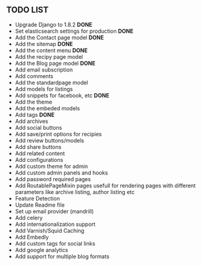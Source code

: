 ## TODO LIST

* Upgrade Django to 1.8.2 **DONE**
* Set elasticsearch settings for production **DONE**
* Add the Contact page model **DONE**
* Add the sitemap **DONE**
* Add the content menu **DONE**
* Add the recipy page model
* Add the Blog page model **DONE**
* Add email subscription
* Add comments
* Add the standardpage model
* Add models for listings
* Add snippets for facebook, etc **DONE**
* Add the theme
* Add the embeded models
* Add tags **DONE**
* Add archives
* Add social buttons
* Add save/print options for recipies
* Add review buttons/models
* Add share buttons
* Add related content
* Add configurations
* Add custom theme for admin
* Add custom admin panels and hooks
* Add password required pages
* Add RoutablePageMixin pages usefull for rendering pages with different
  parameters like archive listing, author listing etc
* Feature Detection
* Update Readme file
* Set up email provider (mandrill)
* Add celery
* Add internationalization support
* Add Varnish/Squid Caching
* Add Embedly
* Add custom tags for social links
* Add google analytics
* Add support for multiple blog formats